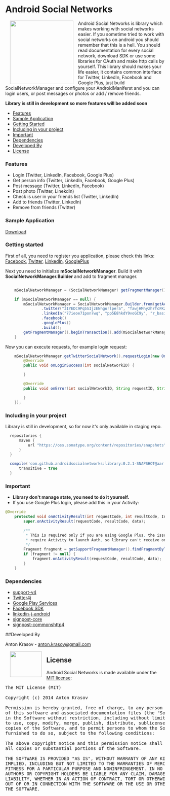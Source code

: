 Android Social Networks
=====================

<p>
<img src="https://raw.githubusercontent.com/antonkrasov/AndroidSocialNetworks/master/other/asn.png" width="200px" height="200px" align="left" hspace="15px" />
Android Social Networks is library which makes working with social networks easier.
If you sometime tried to work with social networks on android you should remember that this is a hell.
You should read documentation for every social network, download SDK or use some libraries for OAuth and make
http calls by yourself. This library should makes your life easier, it contains common interface for
Twitter, LinkedIn, Facebook and Google Plus, just build SocialNetworkManager and configure your AndroidManiferst and you can login users, or post messages or photos or add / remove friends.
</p>

**Library is still in development so more features will be added soon**

  - [Features](#features)
  - [Sample Application](#sample-application)
  - [Getting Started](#getting-started)
  - [Including in your project](#including-in-your-project)
  - [Important](#important)
  - [Dependencies](#dependencies)
  - [Developed By](#developed-by)
  - [License](#license)

### Features

  - Login (Twitter, LinkedIn, Facebook, Google Plus)
  - Get person info (Twitter, LinkedIn, Facebook, Google Plus)
  - Post message (Twitter, LinkedIn, Facebook)
  - Post photo (Twitter, LinekdIn)
  - Check is user in your friends list (Twitter, LinkedIn)
  - Add to friends (Twitter, LinkedIn)
  - Remove from friends (Twitter)

### Sample Application

  [Download](https://dl.dropboxusercontent.com/u/80518668/asn_api_demos.apk)

### Getting started

  First of all, you need to register you application, please check this links: [Facebook](https://github.com/antonkrasov/AndroidSocialNetworks/wiki/Facebook), [Twitter](https://github.com/antonkrasov/AndroidSocialNetworks/wiki/Twitter), [LinkedIn](https://github.com/antonkrasov/AndroidSocialNetworks/wiki/LinkedIn), [GooglePlus](https://github.com/antonkrasov/AndroidSocialNetworks/wiki/Google-Plus)

  
  Next you need to initialize **mSocialNetworkManager**. Build it with **SocialNetworkManager.Builder** and
  add to fragment manager.

```java

    mSocialNetworkManager = (SocialNetworkManager) getFragmentManager().findFragmentByTag(SOCIAL_NETWORK_TAG);

    if (mSocialNetworkManager == null) {
        mSocialNetworkManager = SocialNetworkManager.Builder.from(getActivity())
                .twitter("3IYEDC9Pq5SIjzENhgorlpera", "fawjHMhyzhrfcFKZVB6d5YfiWbWGmgX7vPfazi61xZY9pdD1aE")
                .linkedIn("77ieoe71pon7wq", "pp5E8hkdY9voGC9y", "r_basicprofile+rw_nus+r_network+w_messages")
                .facebook()
                .googlePlus()
                .build();
        getFragmentManager().beginTransaction().add(mSocialNetworkManager, SOCIAL_NETWORK_TAG).commit();
    }

```  

  Now you can execute requests, for example login request:


```java
    mSocialNetworkManager.getTwitterSocialNetwork().requestLogin(new OnLoginCompleteListener() {
        @Override
        public void onLoginSuccess(int socialNetworkID) {

        }

        @Override
        public void onError(int socialNetworkID, String requestID, String errorMessage, Object data) {

        }
    });
```  

### Including in your project

Library is still in development, so for now it's only available in staging repo.

```groovy
  repositories {
      maven {
          url "https://oss.sonatype.org/content/repositories/snapshots"
      }
  }

  compile('com.github.androidsocialnetworks:library:0.2.1-SNAPSHOT@aar') {
      transitive = true
  }
```

### Important

- **Library don't manage state, you need to do it yourself.**
- If you use Google Plus login, please add this in your Activity:
```java
@Override
    protected void onActivityResult(int requestCode, int resultCode, Intent data) {
        super.onActivityResult(requestCode, resultCode, data);

        /**
         * This is required only if you are using Google Plus, the issue is that there SDK
         * require Activity to launch Auth, so library can't receive onActivityResult in fragment
         */
        Fragment fragment = getSupportFragmentManager().findFragmentByTag(BaseDemoFragment.SOCIAL_NETWORK_TAG);
        if (fragment != null) {
            fragment.onActivityResult(requestCode, resultCode, data);
        }
    }
```

### Dependencies

- [support-v4](http://developer.android.com/tools/support-library/index.html)
- [Twitter4j](http://twitter4j.org/en)
- [Google Play Services](http://developer.android.com/google/play-services/index.html)
- [Facebook SDK](https://developers.facebook.com/docs/android/)
- [linkedin-j-android](https://code.google.com/p/linkedin-j/)
- [signpost-core](https://code.google.com/p/oauth-signpost/)
- [signpost-commonshttp4](https://code.google.com/p/oauth-signpost/)

##Developed By

  Anton Krasov - <anton.krasov@gmail.com>

<a href="https://twitter.com/ntnkrsv"><img src="https://raw.githubusercontent.com/antonkrasov/AndroidSocialNetworks/master/other/sn_icons/twitter.png" width="100px" height="81px" align="left" hspace="15px" /></a>

## License

Android Social Networks is made available under the [MIT license](http://opensource.org/licenses/MIT):

<pre>
The MIT License (MIT)

Copyright (c) 2014 Anton Krasov

Permission is hereby granted, free of charge, to any person obtaining a copy
of this software and associated documentation files (the "Software"), to deal
in the Software without restriction, including without limitation the rights
to use, copy, modify, merge, publish, distribute, sublicense, and/or sell
copies of the Software, and to permit persons to whom the Software is
furnished to do so, subject to the following conditions:

The above copyright notice and this permission notice shall be included in
all copies or substantial portions of the Software.

THE SOFTWARE IS PROVIDED "AS IS", WITHOUT WARRANTY OF ANY KIND, EXPRESS OR
IMPLIED, INCLUDING BUT NOT LIMITED TO THE WARRANTIES OF MERCHANTABILITY,
FITNESS FOR A PARTICULAR PURPOSE AND NONINFRINGEMENT. IN NO EVENT SHALL THE
AUTHORS OR COPYRIGHT HOLDERS BE LIABLE FOR ANY CLAIM, DAMAGES OR OTHER
LIABILITY, WHETHER IN AN ACTION OF CONTRACT, TORT OR OTHERWISE, ARISING FROM,
OUT OF OR IN CONNECTION WITH THE SOFTWARE OR THE USE OR OTHER DEALINGS IN
THE SOFTWARE.
</pre>
